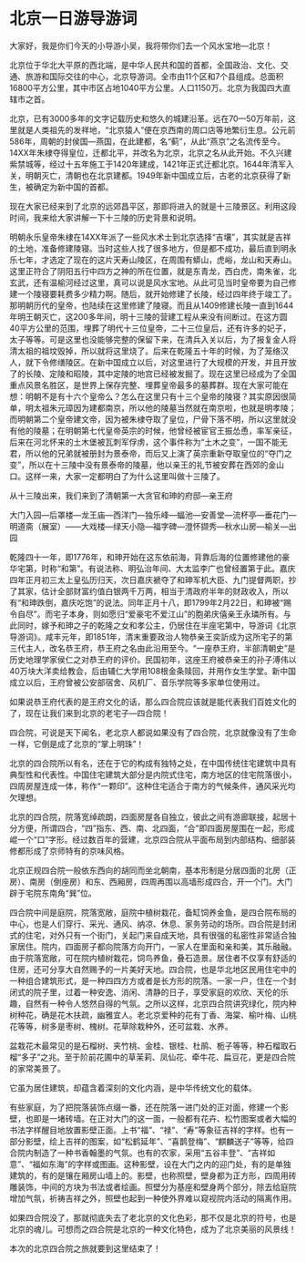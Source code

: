 # 北京一日游导游词  
大家好，我是你们今天的小导游小吴，我将带你们去一个风水宝地—北京！  

北京位于华北大平原的西北端，是中华人民共和国的首都，全国政治、文化、交通、旅游和国际交往的中心，北京导游词。全市由11个区和7个县组成。总面积16800平方公里，其中市区占地1040平方公里。人口1150万。北京为我国四大直辖市之首。  

北京，已有3000多年的文字记载历史和悠久的城建沿革。远在70—50万年前，这里就是人类祖先的发祥地，“北京猿人”便在京西南的周口店等地繁衍生息。公元前586年，周朝的封侯国—燕国，在此建都，名“蓟”，从此“燕京”之名流传至今。14XX年朱棣夺得皇位，迁都北平，并改名为北京，北京之名从此开始。不久兴建紫禁城等，经过十五年施工于1420年建成，1421年正式迁都北京。1644年清军入关，明朝灭亡，清朝也在北京建都。1949年新中国成立后，古老的北京获得了新生，被确定为新中国的首都。  

现在大家已经来到了北京的远郊昌平区，那即将进入的就是十三陵景区。利用这段时间，我来给大家讲解一下十三陵的历史背景和说明。  

明朝永乐皇帝朱棣在14XX年派了一些风水术士到北京选择“吉壤”，其实就是吉祥的土地，准备修建陵寝。当时这些人找了很多地方，但是都不成功，最后直到明永乐七年，才选定了现在的这片天寿山陵区，在周围有蟒山，虎峪，龙山和天寿山。这里正符合了阴阳五行中四方之神的所在位置，就是东青龙，西白虎，南朱雀，北玄武，还有温榆河经过这里，真可以说是风水宝地。从此可见当时皇帝要为自己修建一个陵寝要耗费多少精力啊。随后，就开始修建了长陵，经过四年终于竣工了。那明朝历代的皇帝，也陆续在这里修建了陵寝。而且从1409修建长陵一直到1644年明王朝灭亡，这200多年间，明十三陵的营建工程从来没有间断过。在这方圆40平方公里的范围，埋葬了明代十三位皇帝，二十三位皇后，还有许多的妃子，太子等等。可是这里也没能够完整的保留下来，在清兵入关以后，为了报复金人将清太祖的祖坟毁掉，所以就将这里烧了。后来在乾隆五十年的时候，为了笼络汉人，就下令修缮陵区。在新中国成立以后，对这里进行了大规模的开发，并且开放了的长陵、定陵和昭陵，其中定陵的地宫已经被发掘了。现在这里已经成为了全国重点风景名胜区，是世界上保存完整、埋葬皇帝最多的墓葬群。现在大家可能在想：明朝不是有十六个皇帝么？怎么在这里只有十三个皇帝的陵寝？其实原因很简单，明太祖朱元璋因为建都南京，所以他的陵墓当然就在南京啦，也就是明孝陵；而明朝第二个皇帝建文帝，因为被朱棣夺取了皇位，尸骨下落不明，所以这里就没有他的陵墓；在明朝第七代皇帝英宗的时候，他曾经被宦官王振怂恿，率军亲征，后来在河北怀来的土木堡被瓦刺军俘虏，这个事件称为“土木之变”，一国不能无君，所以他的兄弟就被册封为景泰帝，而后又上演了英宗重新夺取皇位的“夺门之变”，所以在十三陵中没有景泰帝的陵墓，他以亲王的礼节被安葬在西郊的金山口。这样一来，大家一定都明白了为什么这里叫做十三陵了。  

从十三陵出来，我们来到了清朝第一大贪官和珅的府邸—亲王府  

大门入园—后罩楼—龙王庙—西洋门—独乐峰—蝠池—安善堂—流杯亭—垂花门—明道斋（展室）——大戏楼—绿天小隐—福字碑—澄怀撷秀—秋水山房—榆关—出园  

乾隆四十一年，即1776年，和珅开始在这东依前海，背靠后海的位置修建他的豪华宅第，时称“和第”。有说法称、明弘治年间、大太监李广也曾经置第于此。嘉庆四年正月初三太上皇弘历归天，次日嘉庆褫夺了和珅军机大臣、九门提督两职，抄了其家，估计全部财富约值白银两千万两，相当于清政府半年的财政收入，所以有“和珅跌倒，嘉庆吃饱”的说法。同年正月十八，即1799年2月22日，和珅被“赐令自尽”。而宅子本身，则如愿归“爱豪宅不爱江山”的胞弟庆僖亲王永璘所有。与此同时，嫁予和珅之子的乾隆之女和孝公主，仍居住在半座宅第中，导游词《北京导游词》。咸丰元年，即1851年，清末重要政治人物恭亲王奕訢成为这所宅子的第三代主人，改名恭王府，恭王府之名由此沿用至今。“一座恭王府，半部清朝史”是历史地理学家侯仁之对恭王府的评价。民国初年，这座王府被恭亲王的孙子溥伟以40万块大洋卖给教会，后由辅仁大学用108根金条赎回，并用作女生学堂。新中国成立以后，王府曾被公安部宿舍、风机厂、音乐学院等多家单位使用过。  

如果说恭王府代表的是王府文化的话，那么四合院应该就是能代表我们百姓文化的了，现在让我们来到北京的老宅子—四合院！  

四合院，可说是天下闻名，老北京人都说如果没有了四合院，北京就像没有了生命一样，它倒是成了北京的“掌上明珠”！  

北京的四合院所以有名，还在于它的构成有独特之处，在中国传统住宅建筑中具有典型性和代表性。中国住宅建筑大部分是内院式住宅，南方地区的住宅院落很小，四周房屋连成一体，称作“一颗印”。这种住宅适合于南方的气候条件，通风采光均欠理想。  

北京的四合院，院落宽绰疏朗，四面房屋各自独立，彼此之间有游廊联接，起居十分方便，所谓四合，“四”指东、西、南、北四面，“合”即四面房屋围在一起，形成崐一个“口”字形。经过数百年的营建，北京四合院从平面布局到内部结构、细部装修都形成了京师特有的京味风格。  

北京正规四合院一般依东西向的胡同而坐北朝南，基本形制是分居四面的北房（正房）、南房（倒座房）和东、西厢房，四周再围以高墙形成四合，开一个门。大门辟于宅院东南角“巽”位。  

四合院中间是庭院，院落宽敞，庭院中植树栽花，备缸饲养金鱼，是四合院布局的中心，也是人们穿行、采光、通风、纳凉、休息、家务劳动的场所。四合院是封闭式的住宅，对外只有一个街门，关起门来自成天地，具有很强的私密性非常适合独家居住。院内，四面房子都向院落方向开门，一家人在里面和亲和美，其乐融融。由于院落宽敞，可在院内植树栽花，饲鸟养鱼，叠石造景。居住者不仅享有舒适的住房，还可分享大自然赐予的一片美好天地。四合院，也是华北地区民用住宅中的一种组合建筑形式，是一种四四方方或者是长方形的院落。一家一户，住在一个封闭式的院子里，过着一种安逸、消闲、清静的日子，享受家庭的欢欣、天伦的乐趣，自然有一种令人悠然自得的气氛。之所以这样，北京四合院讲究绿化，院内种树种花，确是花木扶疏，幽雅宜人。老北京爱种的花有丁香、海棠、榆叶梅、山桃花等等，树多是枣树、槐树。花草除栽种外，还可盆栽、水养。  

盆栽花木最常见的是石榴树、夹竹桃、金桂、银桂、杜鹃、栀子等等，种石榴取石榴“多子”之兆。至于阶前花圃中的草茉莉、凤仙花、牵牛花、扁豆花，更是四合院的家常美景了。  

它虽为居住建筑，却蕴含着深刻的文化内涵，是中华传统文化的载体。  

有些家庭，为了把院落装饰点缀一番，还在院落一进门处的正对面，修建一个影壁，也即是一堵砖墙。在正对大门的这一面，一般都有花卉、松竹图案或者大幅的书法字样醒目地放置影壁正面。上书“福”、“禄”、“寿”等象征吉祥的字样。也有一部分影壁，绘上吉祥的图案，如“松鹤延年”、“喜鹊登梅”、“麒麟送子”等等，给四合院内制造了一种书香翰墨的气氛。也有的农家，采用“五谷丰登”、“吉祥如意”、“福如东海”的字样或图画。这种影壁，设在大门之内的迎门处，有的是单独建筑的，有的是镶在厢房山墙上的。影壁，也称照壁，壁身都为正方形，四周用砖雕装饰，中间的方块为书法或者绘画。照壁分为基座和壁身两个部分，除去给庭院增加气氛，祈祷吉祥之外，照壁也起到一种使外界难以窥视院内活动的隔离作用。  

如果四合院没了，那就彻底失去了老北京的文化色彩，那不仅是北京的符号，也是北京的魂儿。可想而之四合院是北京的一种文化特色，成为了北京美丽的风景线！  

本次的北京四合院之旅就要到这里结束了！  
